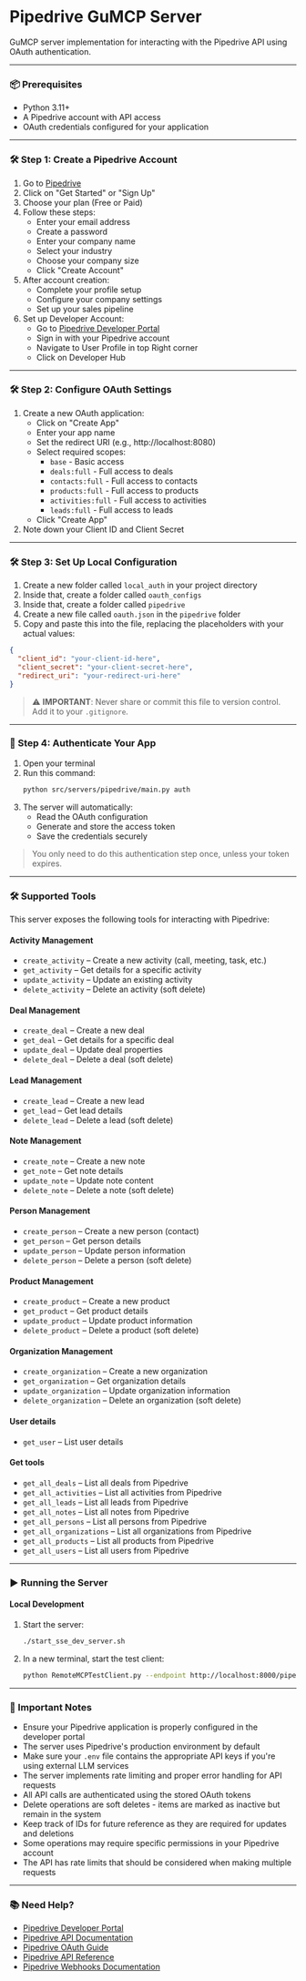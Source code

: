 # Pipedrive GuMCP Server

GuMCP server implementation for interacting with the Pipedrive API using OAuth authentication.

---

### 📦 Prerequisites

- Python 3.11+
- A Pipedrive account with API access
- OAuth credentials configured for your application

---

### 🛠️ Step 1: Create a Pipedrive Account

1. Go to [Pipedrive](https://www.pipedrive.com)
2. Click on "Get Started" or "Sign Up"
3. Choose your plan (Free or Paid)
4. Follow these steps:
   - Enter your email address
   - Create a password
   - Enter your company name
   - Select your industry
   - Choose your company size
   - Click "Create Account"
5. After account creation:
   - Complete your profile setup
   - Configure your company settings
   - Set up your sales pipeline
6. Set up Developer Account:
   - Go to [Pipedrive Developer Portal](https://developers.pipedrive.com/)
   - Sign in with your Pipedrive account
   - Navigate to User Profile in top Right corner
   - Click on Developer Hub
---

### 🛠️ Step 2: Configure OAuth Settings

1. Create a new OAuth application:
   - Click on "Create App"
   - Enter your app name
   - Set the redirect URI (e.g., http://localhost:8080)
   - Select required scopes:
     - `base` - Basic access
     - `deals:full` - Full access to deals
     - `contacts:full` - Full access to contacts
     - `products:full` - Full access to products
     - `activities:full` - Full access to activities
     - `leads:full` - Full access to leads
   - Click "Create App"
2. Note down your Client ID and Client Secret

---

### 🛠️ Step 3: Set Up Local Configuration

1. Create a new folder called `local_auth` in your project directory
2. Inside that, create a folder called `oauth_configs`
3. Inside that, create a folder called `pipedrive`
4. Create a new file called `oauth.json` in the `pipedrive` folder
5. Copy and paste this into the file, replacing the placeholders with your actual values:

```json
{
  "client_id": "your-client-id-here",
  "client_secret": "your-client-secret-here",
  "redirect_uri": "your-redirect-uri-here"
}
```

> ⚠️ **IMPORTANT**: Never share or commit this file to version control. Add it to your `.gitignore`.
---

### 🔐 Step 4: Authenticate Your App

1. Open your terminal
2. Run this command:
   ```bash
   python src/servers/pipedrive/main.py auth
   ```
3. The server will automatically:
   - Read the OAuth configuration
   - Generate and store the access token
   - Save the credentials securely

> You only need to do this authentication step once, unless your token expires.
---

### 🛠️ Supported Tools

This server exposes the following tools for interacting with Pipedrive:

#### Activity Management
- `create_activity` – Create a new activity (call, meeting, task, etc.)
- `get_activity` – Get details for a specific activity
- `update_activity` – Update an existing activity
- `delete_activity` – Delete an activity (soft delete)

#### Deal Management
- `create_deal` – Create a new deal
- `get_deal` – Get details for a specific deal
- `update_deal` – Update deal properties
- `delete_deal` – Delete a deal (soft delete)

#### Lead Management
- `create_lead` – Create a new lead
- `get_lead` – Get lead details
- `delete_lead` – Delete a lead (soft delete)

#### Note Management
- `create_note` – Create a new note
- `get_note` – Get note details
- `update_note` – Update note content
- `delete_note` – Delete a note (soft delete)

#### Person Management
- `create_person` – Create a new person (contact)
- `get_person` – Get person details
- `update_person` – Update person information
- `delete_person` – Delete a person (soft delete)

#### Product Management
- `create_product` – Create a new product
- `get_product` – Get product details
- `update_product` – Update product information
- `delete_product` – Delete a product (soft delete)

#### Organization Management
- `create_organization` – Create a new organization
- `get_organization` – Get organization details
- `update_organization` – Update organization information
- `delete_organization` – Delete an organization (soft delete)

#### User details
- `get_user` – List user details

#### Get tools
- `get_all_deals` – List all deals from Pipedrive
- `get_all_activities` – List all activities from Pipedrive
- `get_all_leads` – List all leads from Pipedrive
- `get_all_notes` – List all notes from Pipedrive
- `get_all_persons` – List all persons from Pipedrive
- `get_all_organizations` – List all organizations from Pipedrive
- `get_all_products` – List all products from Pipedrive
- `get_all_users` – List all users from Pipedrive

---

### ▶️ Running the Server

#### Local Development

1. Start the server:
   ```bash
   ./start_sse_dev_server.sh
   ```

2. In a new terminal, start the test client:
   ```bash
   python RemoteMCPTestClient.py --endpoint http://localhost:8000/pipedrive/local
   ```

---

### 📎 Important Notes

- Ensure your Pipedrive application is properly configured in the developer portal
- The server uses Pipedrive's production environment by default
- Make sure your `.env` file contains the appropriate API keys if you're using external LLM services
- The server implements rate limiting and proper error handling for API requests
- All API calls are authenticated using the stored OAuth tokens
- Delete operations are soft deletes - items are marked as inactive but remain in the system
- Keep track of IDs for future reference as they are required for updates and deletions
- Some operations may require specific permissions in your Pipedrive account
- The API has rate limits that should be considered when making multiple requests

---

### 📚 Need Help?

- [Pipedrive Developer Portal](https://developers.pipedrive.com/)
- [Pipedrive API Documentation](https://developers.pipedrive.com/docs/api/v1/)
- [Pipedrive OAuth Guide](https://pipedrive.readme.io/docs/marketplace-oauth-authorization)
- [Pipedrive API Reference](https://developers.pipedrive.com/docs/api/v1/Reference)
- [Pipedrive Webhooks Documentation](https://developers.pipedrive.com/docs/api/v1/Webhooks) 